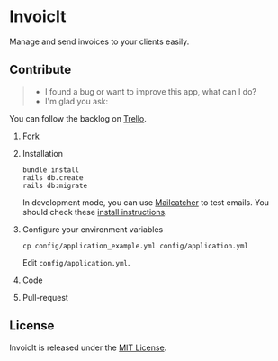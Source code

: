 # InvoicIt

Manage and send invoices to your clients easily.


## Contribute

> - I found a bug or want to improve this app, what can I do?
> - I'm glad you ask:

You can follow the backlog on [Trello](https://trello.com/b/LLfi1BG4/invoicit).

1.  [Fork](https://github.com/guillaumecabanel/invoicit#fork-destination-box)

1.  Installation
    ```shell
    bundle install
    rails db.create
    rails db:migrate
    ```

    In development mode, you can use [Mailcatcher](https://github.com/sj26/mailcatcher) to test emails. You should check these [install instructions](https://github.com/sj26/mailcatcher#how).

1.  Configure your environment variables
    ```shell
    cp config/application_example.yml config/application.yml
    ```

    Edit `config/application.yml`.

1.  Code

1.  Pull-request

## License

InvoicIt is released under the [MIT License](https://github.com/guillaumecabanel/invoicit/blob/master/LICENSE).
